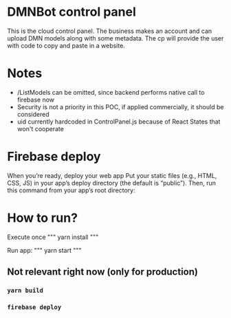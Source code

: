 # DMNBot control panel
This is the cloud control panel. The business makes an account and can upload DMN models along with some metadata. The cp will provide the user with code to copy and paste in a website.

# Notes
- /ListModels can be omitted, since backend performs native call to firebase now
- Security is not a priority in this POC, if applied commercially, it should be considered
- uid currently hardcoded in ControlPanel.js because of React States that won't cooperate

# Firebase deploy
When you’re ready, deploy your web app
Put your static files (e.g., HTML, CSS, JS) in your app’s deploy directory (the default is “public”). Then, run this command from your app’s root directory:

# How to run?
Execute once
"""
yarn install
"""

Run app:
"""
yarn start
"""


## Not relevant right now (only for production)
### `yarn build`
### `firebase deploy`
